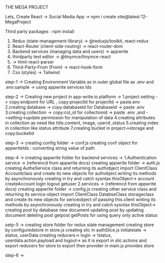 THE MEGA PROJECT

Lets, Create React ->  Social Media App  ->  npm i create vite@latest 12-MegaProject

Third party packages :
 npm install
  1. Redux (state-management-library) -> @reduxjs/toolkit, react-redux 
  2. React-Router (client-side-routing) -> react-router-dom 
  3. Backend services (managing data and users) -> appwrite 
  4. thirdparty text editor -> @tinymce/tinymce-react 
  5. -> html-react-parser 
  6. Third-Party-From (From) -> react-hook-form
  7. Css (styles) -> Tailwind 

step-1 -> Creating Environment Variable as in outer global file as .env and .env.sample -> using appwrite services Ids

step-2 -> Creating new project in app-write.io platform ->
         1.project setting -> copy:endpoint for URL , copy:projectId for projectId -> paste.env
         2.creating database -> copy:databaseId for DatabaseId -> paste .env
         3.creating collection -> copy:col_id for collectionid -> paste .env ,and
           ->setting->update permission for manipulation of data
         4.creating attributes in collection as need like title,content, image, userid ,status
         5.creating index in collection like status attribute
         7.creating bucket in project->storage and copy:bucketId            

step-3 -> creating config folder -> conf.js creating conf object for appwriteIds : converting string value of path

step-4 -> creating appwrite folder for backend services -> 
    1.Authentication service ->  (referencd from appwrite docs)
     creating appwrite folder -> auth.js
     creating AutheService class and returning its authobject
     import ClientClass Accountclass and create its new objects for authobject
     writing its methods by asynchronously creating in try and catch sysntax
     thisObject-> account
     createAccount
     login
     logout
     getuser
    2.services ->  (referencd from appwrite docs)
     creating appwrite folder -> config.js
     creating other service class and returning its service object
     import ClientClass DatabseClass storageclass and create its new objects for sericeobject of passing this.client
     writing its methods by asynchronously creating in try and catch sysntax
     thisObject-> 
          creating post by database new document
          updating post by updating document
          deleting post 
          getpost
          getPosts for using query only active status


setp-5 -> creating store folder for redux state management
         creating store by configuredstore in store.js
         creating slic in authSlice.js
         initialstate -> status, userData
         creating reducers-> login -> !status, userdata.action.payload and logout-> as it is
         export in slic.actions
         and export reducers for store to export 
         then provider in main.js provides store

step-6 -> 
         